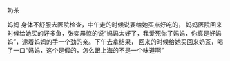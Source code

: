 奶茶

妈妈 身体不舒服去医院检查，中午走的时候说要给她买点好吃的， 妈妈医院回来   时候给她买的好多鱼，张奕晨惊的说“妈妈太好了，我爱死你了妈妈，你真是好妈妈”，逮着妈妈的手一个劲的亲。下午去拿结果，
回来的时候给她买回来奶茶，喝了一口“妈妈，这个是假的，怎么跟上海的不是一个味道啊”
